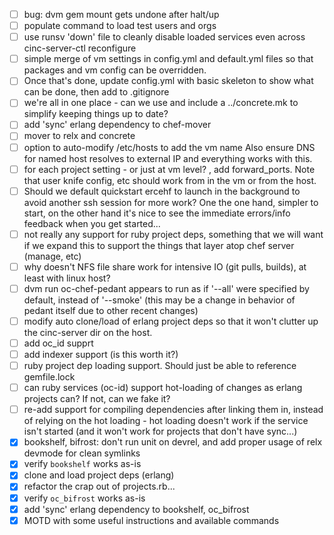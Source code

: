 - [ ] bug: dvm gem mount gets undone after halt/up
- [ ] populate command to load test users and orgs
- [ ] use runsv 'down' file to cleanly disable loaded services even
      across cinc-server-ctl reconfigure
- [ ] simple merge of vm settings in config.yml and default.yml files so that
      packages and vm config can be overridden.
- [ ] Once that's done, update config.yml  with basic skeleton to show what can be done,
      then add to .gitignore
- [ ] we're all in one place - can we use and include a ../concrete.mk
      to simplify keeping things up to date?
- [ ] add 'sync' erlang dependency to chef-mover
- [ ] mover to relx and concrete
- [ ] option to auto-modify /etc/hosts to add the vm name
      Also ensure DNS for named host resolves to external IP and
      everything works with this.
- [ ] for each project setting - or just at vm level? , add forward_ports. Note that user
      knife config, etc should work from in the vm or from the host.
- [ ] Should we default quickstart ercehf to launch in the background to
      avoid another ssh session for more work? One the one hand, simpler
      to start, on the other hand it's nice to see the immediate errors/info
      feedback when you get started...
- [ ] not really any support for ruby project deps, something that we
      will want if we expand this to support the things that layer atop chef
      server (manage, etc)
- [ ] why doesn't NFS file share work for intensive IO (git pulls,
      builds), at least with linux host?
- [ ] dvm run oc-chef-pedant appears to run as if '--all' were specified
      by default, instead of '--smoke' (this may be a change in behavior
      of pedant itself due to other recent changes)
- [ ] modify auto clone/load of erlang project deps so that it won't clutter up
      the cinc-server dir on the host.
- [ ] add oc_id supprt
- [ ] add indexer support (is this worth it?)
- [ ] ruby project dep loading support. Should just be able to reference
      gemfile.lock
- [ ] can ruby services (oc-id) support hot-loading of changes as erlang
      projects can? If not, can we fake it?
- [ ] re-add support for compiling dependencies after linking them in,
      instead of relying on the hot loading - hot loading doesn't work
      if the service isn't started (and it won't work for projects that
      don't have sync...)
- [x] bookshelf, bifrost: don't run unit on devrel, and add proper usage
      of relx devmode for clean symlinks
- [x] verify `bookshelf` works as-is
- [x] clone and load project deps (erlang)
- [x] refactor the crap out of projects.rb...
- [x] verify `oc_bifrost` works as-is
- [x] add 'sync' erlang dependency to bookshelf, oc_bifrost
- [x] MOTD with some useful instructions and available commands
